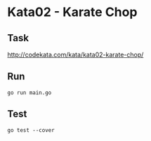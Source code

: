 # Kata02 - Karate Chop

## Task
http://codekata.com/kata/kata02-karate-chop/

## Run
```
go run main.go
```

## Test
```
go test --cover
```